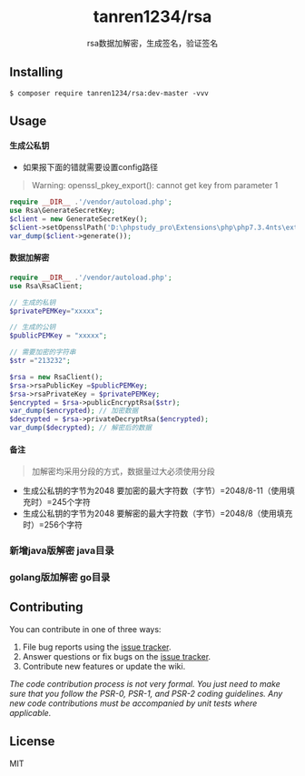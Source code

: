 <h1 align="center"> tanren1234/rsa </h1>

<p align="center"> rsa数据加解密，生成签名，验证签名</p>


## Installing

```shell
$ composer require tanren1234/rsa:dev-master -vvv
```

## Usage

#### 生成公私钥
- 如果报下面的错就需要设置config路径
> Warning: openssl_pkey_export(): cannot get key from parameter 1
```php
require __DIR__ .'/vendor/autoload.php';
use Rsa\GenerateSecretKey;
$client = new GenerateSecretKey();
$client->setOpensslPath('D:\phpstudy_pro\Extensions\php\php7.3.4nts\extras\ssl\openssl.cnf');
var_dump($client->generate());
```
#### 数据加解密
```php
require __DIR__ .'/vendor/autoload.php';
use Rsa\RsaClient;

// 生成的私钥
$privatePEMKey="xxxxx";

// 生成的公钥
$publicPEMKey = "xxxxx";

// 需要加密的字符串
$str ="213232";

$rsa = new RsaClient();
$rsa->rsaPublicKey =$publicPEMKey;
$rsa->rsaPrivateKey = $privatePEMKey;
$encrypted = $rsa->publicEncryptRsa($str);
var_dump($encrypted); // 加密数据
$decrypted = $rsa->privateDecryptRsa($encrypted);
var_dump($decrypted); // 解密后的数据
```

#### 备注
> 加解密均采用分段的方式，数据量过大必须使用分段
- 生成公私钥的字节为2048 要加密的最大字符数（字节）=2048/8-11（使用填充时）=245个字符
- 生成公私钥的字节为2048 要解密的最大字符数（字节）=2048/8（使用填充时）=256个字符

### 新增java版解密 java目录

### golang版加解密 go目录
## Contributing

You can contribute in one of three ways:

1. File bug reports using the [issue tracker](https://github.com/tanren1234/rsa/issues).
2. Answer questions or fix bugs on the [issue tracker](https://github.com/tanren1234/rsa/issues).
3. Contribute new features or update the wiki.

_The code contribution process is not very formal. You just need to make sure that you follow the PSR-0, PSR-1, and PSR-2 coding guidelines. Any new code contributions must be accompanied by unit tests where applicable._

## License

MIT
